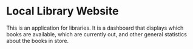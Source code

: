# Local Library Website

This is an application for libraries. It is a dashboard that displays which books are available, which are currently out, and other general statistics about the books in store.
